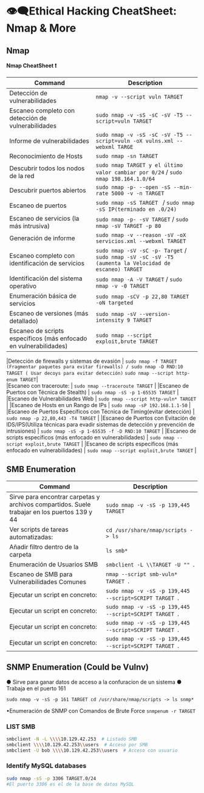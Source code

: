 # 👁️‍🗨️​ Ethical Hacking CheatSheet: Nmap & More

## Nmap
 ​**Nmap CheatSheet ❗**

| Command                                       | Description                                            |
|-----------------------------|--------------------------------------------------------|
| Detección de vulnerabilidades                                         | `nmap -v --script vuln TARGET`                                       |
| Escaneo completo con detección de vulnerabilidades                    | `sudo nmap -v -sS -sC -sV -T5 --script=vuln TARGET`                             |   
| Informe de vulnerabilidades                                          | `sudo nmap -v -sS -sC -sV -T5 --script=vuln -oX vulns.xml --webxml TARGE`                              |
| Reconocimiento de Hosts                                                 | `sudo nmap -sn TARGET `                                        |
| Descubrir todos los nodos de la red                               | `sudo nmap TARGET y el último valor cambiar por 0/24` / `sudo nmap 198.164.1.0/64`             |
| Descubrir puertos abiertos                                     | `sudo nmap -p- --open -sS --min-rate 5000 -v -n TARGET`                         |
| Escaneo de puertos                                                    | `sudo nmap -sS TARGET `  / `sudo nmap -sS IP(terminado en .0/24)     `             |
|Escaneo de servicios (la más intrusiva)                              | `sudo nmap -p- -sV TARGET` /  `sudo nmap -sV TARGET -p 80`                            |
| Generación de informe                                                | `sudo nmap -v --reason -sV -oX servicios.xml --webxml TARGET`                         |
| Escaneo completo con identificación de servicios                                               | `sudo nmap -sV -sC -p- Target` / `sudo nmap -sV -sC -sV -T5 (aumenta la Velocidad de escaneo) TARGET `                    |
| Identificación del sistema operativo                             | `sudo nmap -A -V TARGET` / `sudo nmap -v -0 TARGET`|
| Enumeración básica de servicios                                                                     | `sudo nmap -sCV -p 22,80 TARGET -oN targeted  `  
| Escaneo de versiones (más detallado)            |            `sudo nmap -sV --version-intensity 9 TARGET `          |
|Escaneo de scripts específicos (más enfocado en vulnerabilidades)                          |    `sudo nmap --script exploit,brute TARGET`    |
                                
|Detección de firewalls y sistemas de evasión         | `sudo nmap -f TARGET (Fragmentar paquetes para evitar firewalls) / sudo nmap -D RND:10 
                                                  TARGET ( Usar decoys para evitar detección)`        `sudo nmap --script http-enum TARGET`|                     
|Escaneo con traceroute:                           |       `sudo nmap --traceroute TARGET`                       |
|Escaneo de Puertos con Técnica de Stealth)                                                                            |   `sudo nmap -sS -p 1-65535 TARGET`    |
|Escaneo de Vulnerabilidades Web                                                                                   |   `sudo nmap --script http-vuln* TARGET`    |
|Escaneo de Hosts en un Rango de IPs        |   `sudo nmap -sP 192.168.1.1-50`    |
|Escaneo de Puertos Específicos con Técnica de Timing(evitar detección)        |   `sudo nmap -p 22,80,443 -T4 TARGET`    |
|Escaneo de Puertos con Evitación de IDS/IPS(Utiliza técnicas para evadir sistemas de detección y prevención de intrusiones)        |   `sudo nmap -sS -p 1-65535 -f -D RND:10 TARGET`    |
|Escaneo de scripts específicos (más enfocado en vulnerabilidades)        |   `sudo nmap --script exploit,brute TARGET`    |
|Escaneo de scripts específicos (más enfocado en vulnerabilidades)        |   `sudo nmap --script exploit,brute TARGET`    |

## SMB Enumeration

| Command | Description |
|---------|-------------|
| Sirve para encontrar carpetas y archivos compartidos. Suele trabajar en los puertos 139 y 44 | `sudo nmap -v -sS -p 139,445 TARGET` |
|Ver scripts de tareas automatizadas: | `cd /usr/share/nmap/scripts -> ls` |
| Añadir filtro dentro de la carpeta | `ls smb* ` |
| Enumeración de Usuarios SMB | `smbclient -L \\TARGET -U "" `. |
| Escaneo de SMB para Vulnerabilidades Comunes | `nmap --script smb-vuln* TARGET `. |
| Ejecutar un script en concreto: | `sudo nmap -v -sS -p 139,445 --script=SCRIPT TARGET `. |
| Ejecutar un script en concreto: | `sudo nmap -v -sS -p 139,445 --script=SCRIPT TARGET `. |
| Ejecutar un script en concreto: | `sudo nmap -v -sS -p 139,445 --script=SCRIPT TARGET `. |
| Ejecutar un script en concreto: | `sudo nmap -v -sS -p 139,445 --script=SCRIPT TARGET `. |

## SNMP Enumeration (Could be Vulnv)
● Sirve para ganar datos de acceso a la confuracion de un sistema
● Trabaja en el puerto 161

`sudo nmap -v -sS -p 161 TARGET
cd /usr/share/nmap/scripts -> ls snmp*`

•Enumeración de SNMP con Comandos de Brute Force
`snmpenum -r TARGET`


### LIST SMB
```bash
smbclient -N -L \\\\10.129.42.253  # Listado SMB
smbclient \\\\10.129.42.253\\users  # Acceso por SMB
smbclient -U bob \\\\10.129.42.253\\users  # Acceso con usuario
```
### Identify MySQL databases
```bash
sudo nmap -sS -p 3306 TARGET.0/24
#El puerto 3306 es el de la base de datos MySQL
```






